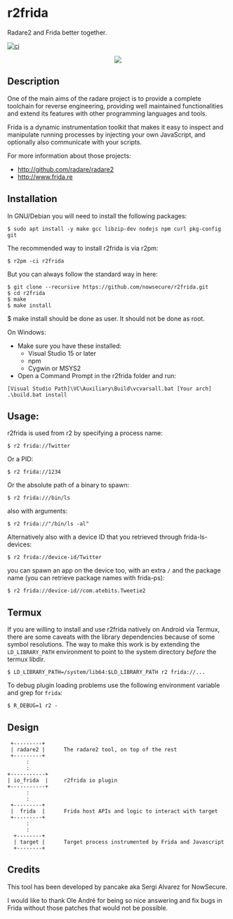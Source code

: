 r2frida
=======

Radare2 and Frida better together.

[![ci](https://github.com/nowsecure/r2frida/actions/workflows/ci.yml/badge.svg)](https://github.com/nowsecure/r2frida/actions/workflows/ci.yml)

<p align="center">
  <img src="r2frida.png">
</p>

Description
-----------
One of the main aims of the radare project is to provide a complete
toolchain for reverse engineering, providing well maintained functionalities
and extend its features with other programming languages and tools.

Frida is a dynamic instrumentation toolkit that makes it easy to inspect and
manipulate running processes by injecting your own JavaScript, and optionally
also communicate with your scripts.

For more information about those projects:

* http://github.com/radare/radare2
* http://www.frida.re

Installation
------------

In GNU/Debian you will need to install the following packages:

	$ sudo apt install -y make gcc libzip-dev nodejs npm curl pkg-config git

The recommended way to install r2frida is via r2pm:

	$ r2pm -ci r2frida

But you can always follow the standard way in here:

	$ git clone --recursive https://github.com/nowsecure/r2frida.git
	$ cd r2frida
	$ make
	$ make install

$ make install should be done as user. It should not be done as root.

On Windows:

* Make sure you have these installed:
	* Visual Studio 15 or later
	* npm
	* Cygwin or MSYS2
* Open a Command Prompt in the r2frida folder and run:

```
[Visual Studio Path]\VC\Auxiliary\Build\vcvarsall.bat [Your arch]
.\build.bat install
```

Usage:
------

r2frida is used from r2 by specifying a process name:

	$ r2 frida://Twitter

Or a PID:

	$ r2 frida://1234

Or the absolute path of a binary to spawn:

	$ r2 frida:///bin/ls

also with arguments:

	$ r2 frida://"/bin/ls -al"

Alternatively also with a device ID that you retrieved through frida-ls-devices:

	$ r2 frida://device-id/Twitter

you can spawn an app on the device too, with an extra `/` and the package name (you can retrieve package names with frida-ps):

	$ r2 frida://device-id//com.atebits.Tweetie2

Termux
------
If you are willing to install and use r2frida natively on Android via Termux, there are some caveats with the library dependencies because of some symbol resolutions. The way to make this work is by extending the `LD_LIBRARY_PATH` environment to point to the system directory *before* the termux libdir.

`$ LD_LIBRARY_PATH=/system/lib64:$LD_LIBRARY_PATH r2 frida://...`

To debug plugin loading problems use the following environment variable and grep for `frida`:

`$ R_DEBUG=1 r2 -`

Design
------
	 +---------+
	 | radare2 |      The radare2 tool, on top of the rest
	 +---------+
	      :
	      :
	+-----------+
	| io_frida  |     r2frida io plugin
	+-----------+
	      :
	      :
	 +---------+
	 |  frida  |      Frida host APIs and logic to interact with target
	 +---------+
	      :
	      :
	  +--------+
	  | target |      Target process instrumented by Frida and Javascript
	  +--------+

Credits
-------
This tool has been developed by pancake aka Sergi Alvarez for NowSecure.

I would like to thank Ole André for being so nice answering and fix
bugs in Frida without those patches that would not be possible.
